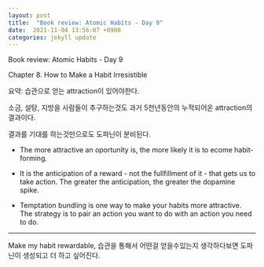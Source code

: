 ```yaml
---
layout: post
title:  "Book review: Atomic Habits - Day 9"
date:  2021-11-04 13:56:07 +0900 
categories: jekyll update
---
```


Book review: Atomic Habits - Day 9

Chapter 8. How to Make a Habit Irresistible

요약: 습관으로 얻는 attraction이 있어야한다.

소금, 설탕, 지방을 사람들이 추구하는것도 과거 5천년동안의 누적되어온 attraction의 결과이다.

결과를 기대를 하는것만으로도 도파닌이 분비된다.

* The more attractive an oportunity is, the more likely it is to ecome habit-forming.

* It is the anticipation of a reward - not the fullfillment of it - that gets us to take action. The greater the anticipation, the greater the dopamine spike.

* Temptation bundling is one way to make your habits more attractive. The strategy is to pair an action you want to do with an action you need to do.

----

Make my habit rewardable,  습관을 통해서 어떤걸 얻을수있는지 생각하다보면 도파닌이 생성되고 더 하고 싶어진다.

